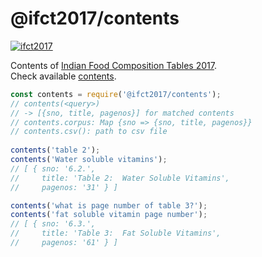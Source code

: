 # @ifct2017/contents

[![ifct2017](http://ninindia.org/images/ifct_2017.png)](https://www.npmjs.com/package/ifct2017)

Contents of [Indian Food Composition Tables 2017].<br>
Check available [contents].

```javascript
const contents = require('@ifct2017/contents');
// contents(<query>)
// -> [{sno, title, pagenos}] for matched contents
// contents.corpus: Map {sno => {sno, title, pagenos}}
// contents.csv(): path to csv file
 
contents('table 2');
contents('Water soluble vitamins');
// [ { sno: '6.2.',
//     title: 'Table 2:  Water Soluble Vitamins',
//     pagenos: '31' } ]

contents('what is page number of table 3?');
contents('fat soluble vitamin page number');
// [ { sno: '6.3.',
//     title: 'Table 3:  Fat Soluble Vitamins',
//     pagenos: '61' } ]
```


[Indian Food Composition Tables 2017]: http://ifct2017.com/
[contents]: https://github.com/ifct2017/contents/blob/master/index.csv
